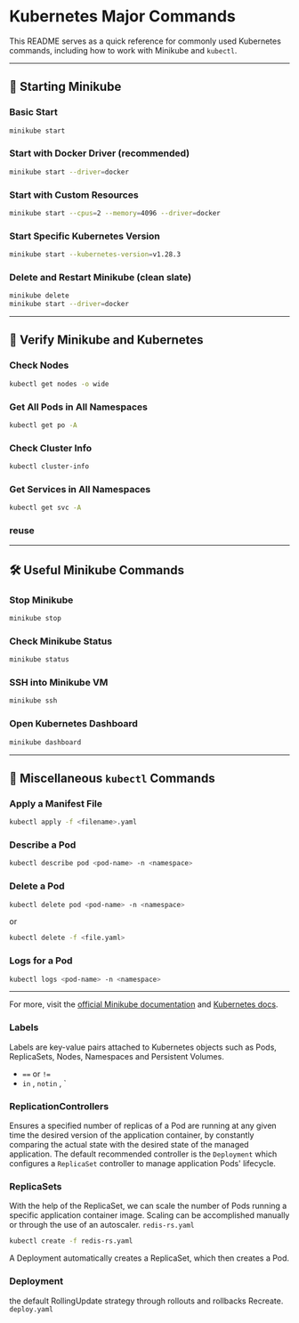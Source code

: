 # Kubernetes Major Commands

This README serves as a quick reference for commonly used Kubernetes commands, including how to work with Minikube and `kubectl`.

---

## 🚀 Starting Minikube

### Basic Start

```bash
minikube start
```

### Start with Docker Driver (recommended)

```bash
minikube start --driver=docker
```

### Start with Custom Resources

```bash
minikube start --cpus=2 --memory=4096 --driver=docker
```

### Start Specific Kubernetes Version

```bash
minikube start --kubernetes-version=v1.28.3
```

### Delete and Restart Minikube (clean slate)

```bash
minikube delete
minikube start --driver=docker
```

---

## 🧪 Verify Minikube and Kubernetes

### Check Nodes

```bash
kubectl get nodes -o wide
```

### Get All Pods in All Namespaces

```bash
kubectl get po -A
```

### Check Cluster Info

```bash
kubectl cluster-info
```

### Get Services in All Namespaces

```bash
kubectl get svc -A
```

### reuse 

---

## 🛠️ Useful Minikube Commands

### Stop Minikube

```bash
minikube stop
```

### Check Minikube Status

```bash
minikube status
```

### SSH into Minikube VM

```bash
minikube ssh
```

### Open Kubernetes Dashboard

```bash
minikube dashboard
```

---

## 🧰 Miscellaneous `kubectl` Commands

### Apply a Manifest File

```bash
kubectl apply -f <filename>.yaml
```

### Describe a Pod

```bash
kubectl describe pod <pod-name> -n <namespace>
```

### Delete a Pod

```bash
kubectl delete pod <pod-name> -n <namespace>
```
or
```bash
kubectl delete -f <file.yaml>
```

### Logs for a Pod

```bash
kubectl logs <pod-name> -n <namespace>
```

---

For more, visit the [official Minikube documentation](https://minikube.sigs.k8s.io/docs/) and [Kubernetes docs](https://kubernetes.io/docs/).

### Labels
Labels are key-value pairs attached to Kubernetes objects such as Pods, ReplicaSets, Nodes, Namespaces and Persistent Volumes. 
- `==` or `!= `
- `in` , `notin` , `

###  ReplicationControllers
Ensures a specified number of replicas of a Pod are running at any given time the desired version of the application container, by constantly comparing the actual state with the desired state of the managed application.
The default recommended controller is the `Deployment` which configures a `ReplicaSet` controller to manage application Pods' lifecycle.

### ReplicaSets
With the help of the ReplicaSet, we can scale the number of Pods running a specific application container image. Scaling can be accomplished manually or through the use of an autoscaler. `redis-rs.yaml`
```bash
kubectl create -f redis-rs.yaml
```

A Deployment automatically creates a ReplicaSet, which then creates a Pod. 

### Deployment
the default RollingUpdate strategy  through rollouts and rollbacks
Recreate.
`deploy.yaml`
